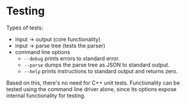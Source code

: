 Testing
=======
Types of tests:

- input -> output (core functionality)
- input -> parse tree (tests the parser)
- command line options
    - `--debug` prints errors to standard error.
    - `--parse` dumps the parse tree as JSON to standard output.
    - `--help` prints instructions to standard output and returns zero.

Based on this, there's no need for C++ unit tests.  Functionality can be
tested using the command line driver alone, since its options expose internal
functionality for testing.
